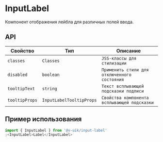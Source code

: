 # InputLabel

Компонент отображения лейбла для различных полей ввода.

## API

| Свойство       | Тип                      | Описание                                     |
| -------------- | ------------------------ | -------------------------------------------- |
| `classes`      | `Classes`                | `JSS-классы для стилизации`                  |
| `disabled`     | `boolean`                | `Применить стили для отключенного состояния` |
| `tooltipText`  | `string`                 | `Текст всплывающей подсказки подписи`        |
| `tooltipProps` | `InputLabelTooltipProps` | `Свойства компонента всплывающей подсказки`  |

## Пример использования

```javascript
import { InputLabel } from '@v-uik/input-label'
;<InputLabel>Label</InputLabel>
```
